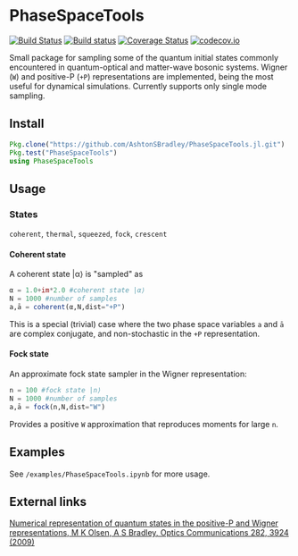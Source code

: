 # PhaseSpaceTools

[![Build Status](https://travis-ci.org/AshtonSBradley/PhaseSpaceTools.jl.svg?branch=master)](https://travis-ci.org/AshtonSBradley/PhaseSpaceTools.jl)
[![Build status](https://ci.appveyor.com/api/projects/status/t6i7kdnpffgnq6pg?svg=true)](https://ci.appveyor.com/project/AshtonSBradley/phasespacetools-jl)
[![Coverage Status](https://coveralls.io/repos/AshtonSBradley/PhaseSpaceTools.jl/badge.svg?branch=master&service=github)](https://coveralls.io/github/AshtonSBradley/PhaseSpaceTools.jl?branch=master)
[![codecov.io](http://codecov.io/github/AshtonSBradley/PhaseSpaceTools.jl/coverage.svg?branch=master)](http://codecov.io/github/AshtonSBradley/PhaseSpaceTools.jl?branch=master)

Small package for sampling some of the quantum initial states commonly encountered in quantum-optical and matter-wave bosonic systems. Wigner (`W`) and positive-P (`+P`) representations are implemented, being the most useful for dynamical simulations. Currently supports only single mode sampling.

## Install

```julia
Pkg.clone("https://github.com/AshtonSBradley/PhaseSpaceTools.jl.git")
Pkg.test("PhaseSpaceTools")
using PhaseSpaceTools
```

## Usage

### States
`coherent`, `thermal`, `squeezed`, `fock`, `crescent`

#### Coherent state
A coherent state |α⟩ is "sampled" as
```julia
α = 1.0+im*2.0 #coherent state |α⟩
N = 1000 #number of samples
a,ā = coherent(α,N,dist="+P")
```
This is a special (trivial) case where the two phase space variables `a` and `ā` are complex conjugate, and non-stochastic in the `+P` representation.

#### Fock state
An approximate fock state sampler in the Wigner representation:
```julia
n = 100 #fock state |n⟩
N = 1000 #number of samples
a,ā = fock(n,N,dist="W")
```
Provides a positive `W` approximation that reproduces moments for large `n`.

## Examples

See  `/examples/PhaseSpaceTools.ipynb` for more usage.

## External links
[Numerical representation of quantum states in the positive-P and Wigner representations, M K Olsen, A S Bradley, Optics Communications 282, 3924 (2009)](http://dx.doi.org/10.1016/j.optcom.2009.06.033)
